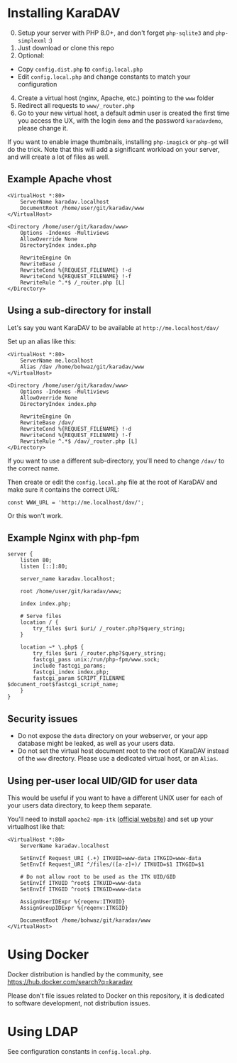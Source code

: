 # Installing KaraDAV

0. Setup your server with PHP 8.0+, and don't forget `php-sqlite3` and `php-simplexml` :)
1. Just download or clone this repo
2. Optional:
  * Copy `config.dist.php` to `config.local.php`
  * Edit `config.local.php` and change constants to match your configuration
4. Create a virtual host (nginx, Apache, etc.) pointing to the `www` folder
5. Redirect all requests to `www/_router.php`
6. Go to your new virtual host, a default admin user is created the first time you access the UX, with the login `demo` and the password `karadavdemo`, please change it.

If you want to enable image thumbnails, installing `php-imagick` or `php-gd` will do the trick. Note that this will add a significant workload on your server, and will create a lot of files as well.

## Example Apache vhost

```
<VirtualHost *:80>
	ServerName karadav.localhost
	DocumentRoot /home/user/git/karadav/www
</VirtualHost>

<Directory /home/user/git/karadav/www>
	Options -Indexes -Multiviews
	AllowOverride None
	DirectoryIndex index.php

	RewriteEngine On
	RewriteBase /
	RewriteCond %{REQUEST_FILENAME} !-d
	RewriteCond %{REQUEST_FILENAME} !-f
	RewriteRule ^.*$ /_router.php [L]
</Directory>
```

## Using a sub-directory for install

Let's say you want KaraDAV to be available at `http://me.localhost/dav/`

Set up an alias like this:

```
<VirtualHost *:80>
	ServerName me.localhost
	Alias /dav /home/bohwaz/git/karadav/www
</VirtualHost>

<Directory /home/user/git/karadav/www>
	Options -Indexes -Multiviews
	AllowOverride None
	DirectoryIndex index.php

	RewriteEngine On
	RewriteBase /dav/
	RewriteCond %{REQUEST_FILENAME} !-d
	RewriteCond %{REQUEST_FILENAME} !-f
	RewriteRule ^.*$ /dav/_router.php [L]
</Directory>
```

If you want to use a different sub-directory, you'll need to change `/dav/` to the correct name.

Then create or edit the `config.local.php` file at the root of KaraDAV and make sure it contains the correct URL:

```
const WWW_URL = 'http://me.localhost/dav/';
```

Or this won't work.

## Example Nginx with php-fpm

```
server {
    listen 80;
    listen [::]:80;

    server_name karadav.localhost;

    root /home/user/git/karadav/www;

    index index.php;

    # Serve files
    location / {
        try_files $uri $uri/ /_router.php?$query_string;
    }

    location ~* \.php$ {
    	try_files $uri /_router.php?$query_string;
        fastcgi_pass unix:/run/php-fpm/www.sock;
        include fastcgi_params;
        fastcgi_index index.php;
        fastcgi_param SCRIPT_FILENAME $document_root$fastcgi_script_name;
    }
}
```

## Security issues

* Do not expose the `data` directory on your webserver, or your app database might be leaked, as well as your users data.
* Do not set the virtual host document root to the root of KaraDAV instead of the `www` directory. Please use a dedicated virtual host, or an `Alias`.

## Using per-user local UID/GID for user data

This would be useful if you want to have a different UNIX user for each of your users data directory, to keep them separate.

You'll need to install `apache2-mpm-itk` ([official website](http://mpm-itk.sesse.net)) and set up your virtualhost like that:

```
<VirtualHost *:80>
	ServerName karadav.localhost

	SetEnvIf Request_URI (.+) ITKUID=www-data ITKGID=www-data
	SetEnvIf Request_URI ^/files/([a-z]+)/ ITKUID=$1 ITKGID=$1

	# Do not allow root to be used as the ITK UID/GID
	SetEnvIf ITKUID ^root$ ITKUID=www-data
	SetEnvIf ITKGID ^root$ ITKGID=www-data

	AssignUserIDExpr %{reqenv:ITKUID}
	AssignGroupIDExpr %{reqenv:ITKGID}

	DocumentRoot /home/bohwaz/git/karadav/www
</VirtualHost>
```

# Using Docker

Docker distribution is handled by the community, see <https://hub.docker.com/search?q=karadav>

Please don't file issues related to Docker on this repository, it is dedicated to software development, not distribution issues.

# Using LDAP

See configuration constants in `config.local.php`.
